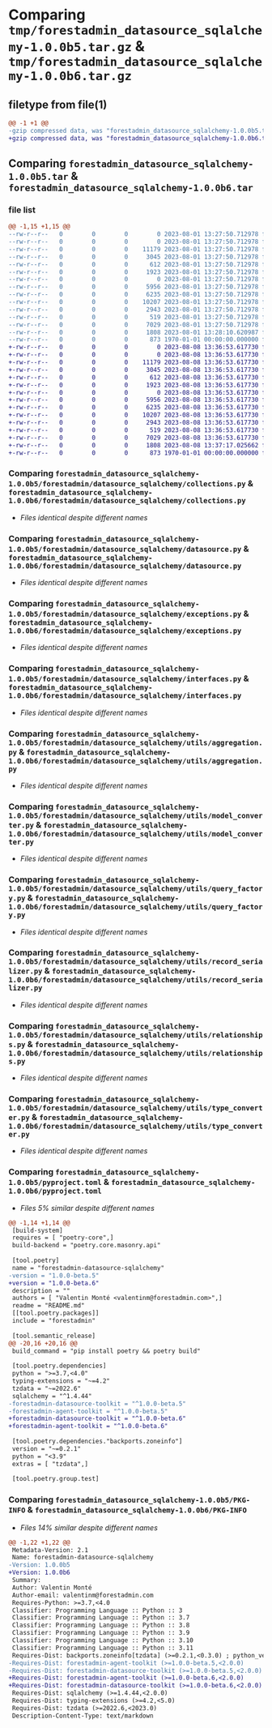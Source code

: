 # Comparing `tmp/forestadmin_datasource_sqlalchemy-1.0.0b5.tar.gz` & `tmp/forestadmin_datasource_sqlalchemy-1.0.0b6.tar.gz`

## filetype from file(1)

```diff
@@ -1 +1 @@
-gzip compressed data, was "forestadmin_datasource_sqlalchemy-1.0.0b5.tar", max compression
+gzip compressed data, was "forestadmin_datasource_sqlalchemy-1.0.0b6.tar", max compression
```

## Comparing `forestadmin_datasource_sqlalchemy-1.0.0b5.tar` & `forestadmin_datasource_sqlalchemy-1.0.0b6.tar`

### file list

```diff
@@ -1,15 +1,15 @@
--rw-r--r--   0        0        0        0 2023-08-01 13:27:50.712978 forestadmin_datasource_sqlalchemy-1.0.0b5/README.md
--rw-r--r--   0        0        0        0 2023-08-01 13:27:50.712978 forestadmin_datasource_sqlalchemy-1.0.0b5/forestadmin/datasource_sqlalchemy/__init__.py
--rw-r--r--   0        0        0    11179 2023-08-01 13:27:50.712978 forestadmin_datasource_sqlalchemy-1.0.0b5/forestadmin/datasource_sqlalchemy/collections.py
--rw-r--r--   0        0        0     3045 2023-08-01 13:27:50.712978 forestadmin_datasource_sqlalchemy-1.0.0b5/forestadmin/datasource_sqlalchemy/datasource.py
--rw-r--r--   0        0        0      612 2023-08-01 13:27:50.712978 forestadmin_datasource_sqlalchemy-1.0.0b5/forestadmin/datasource_sqlalchemy/exceptions.py
--rw-r--r--   0        0        0     1923 2023-08-01 13:27:50.712978 forestadmin_datasource_sqlalchemy-1.0.0b5/forestadmin/datasource_sqlalchemy/interfaces.py
--rw-r--r--   0        0        0        0 2023-08-01 13:27:50.712978 forestadmin_datasource_sqlalchemy-1.0.0b5/forestadmin/datasource_sqlalchemy/utils/__init__.py
--rw-r--r--   0        0        0     5956 2023-08-01 13:27:50.712978 forestadmin_datasource_sqlalchemy-1.0.0b5/forestadmin/datasource_sqlalchemy/utils/aggregation.py
--rw-r--r--   0        0        0     6235 2023-08-01 13:27:50.712978 forestadmin_datasource_sqlalchemy-1.0.0b5/forestadmin/datasource_sqlalchemy/utils/model_converter.py
--rw-r--r--   0        0        0    10207 2023-08-01 13:27:50.712978 forestadmin_datasource_sqlalchemy-1.0.0b5/forestadmin/datasource_sqlalchemy/utils/query_factory.py
--rw-r--r--   0        0        0     2943 2023-08-01 13:27:50.712978 forestadmin_datasource_sqlalchemy-1.0.0b5/forestadmin/datasource_sqlalchemy/utils/record_serializer.py
--rw-r--r--   0        0        0      519 2023-08-01 13:27:50.712978 forestadmin_datasource_sqlalchemy-1.0.0b5/forestadmin/datasource_sqlalchemy/utils/relationships.py
--rw-r--r--   0        0        0     7029 2023-08-01 13:27:50.712978 forestadmin_datasource_sqlalchemy-1.0.0b5/forestadmin/datasource_sqlalchemy/utils/type_converter.py
--rw-r--r--   0        0        0     1808 2023-08-01 13:28:10.620987 forestadmin_datasource_sqlalchemy-1.0.0b5/pyproject.toml
--rw-r--r--   0        0        0      873 1970-01-01 00:00:00.000000 forestadmin_datasource_sqlalchemy-1.0.0b5/PKG-INFO
+-rw-r--r--   0        0        0        0 2023-08-08 13:36:53.617730 forestadmin_datasource_sqlalchemy-1.0.0b6/README.md
+-rw-r--r--   0        0        0        0 2023-08-08 13:36:53.617730 forestadmin_datasource_sqlalchemy-1.0.0b6/forestadmin/datasource_sqlalchemy/__init__.py
+-rw-r--r--   0        0        0    11179 2023-08-08 13:36:53.617730 forestadmin_datasource_sqlalchemy-1.0.0b6/forestadmin/datasource_sqlalchemy/collections.py
+-rw-r--r--   0        0        0     3045 2023-08-08 13:36:53.617730 forestadmin_datasource_sqlalchemy-1.0.0b6/forestadmin/datasource_sqlalchemy/datasource.py
+-rw-r--r--   0        0        0      612 2023-08-08 13:36:53.617730 forestadmin_datasource_sqlalchemy-1.0.0b6/forestadmin/datasource_sqlalchemy/exceptions.py
+-rw-r--r--   0        0        0     1923 2023-08-08 13:36:53.617730 forestadmin_datasource_sqlalchemy-1.0.0b6/forestadmin/datasource_sqlalchemy/interfaces.py
+-rw-r--r--   0        0        0        0 2023-08-08 13:36:53.617730 forestadmin_datasource_sqlalchemy-1.0.0b6/forestadmin/datasource_sqlalchemy/utils/__init__.py
+-rw-r--r--   0        0        0     5956 2023-08-08 13:36:53.617730 forestadmin_datasource_sqlalchemy-1.0.0b6/forestadmin/datasource_sqlalchemy/utils/aggregation.py
+-rw-r--r--   0        0        0     6235 2023-08-08 13:36:53.617730 forestadmin_datasource_sqlalchemy-1.0.0b6/forestadmin/datasource_sqlalchemy/utils/model_converter.py
+-rw-r--r--   0        0        0    10207 2023-08-08 13:36:53.617730 forestadmin_datasource_sqlalchemy-1.0.0b6/forestadmin/datasource_sqlalchemy/utils/query_factory.py
+-rw-r--r--   0        0        0     2943 2023-08-08 13:36:53.617730 forestadmin_datasource_sqlalchemy-1.0.0b6/forestadmin/datasource_sqlalchemy/utils/record_serializer.py
+-rw-r--r--   0        0        0      519 2023-08-08 13:36:53.617730 forestadmin_datasource_sqlalchemy-1.0.0b6/forestadmin/datasource_sqlalchemy/utils/relationships.py
+-rw-r--r--   0        0        0     7029 2023-08-08 13:36:53.617730 forestadmin_datasource_sqlalchemy-1.0.0b6/forestadmin/datasource_sqlalchemy/utils/type_converter.py
+-rw-r--r--   0        0        0     1808 2023-08-08 13:37:17.025662 forestadmin_datasource_sqlalchemy-1.0.0b6/pyproject.toml
+-rw-r--r--   0        0        0      873 1970-01-01 00:00:00.000000 forestadmin_datasource_sqlalchemy-1.0.0b6/PKG-INFO
```

### Comparing `forestadmin_datasource_sqlalchemy-1.0.0b5/forestadmin/datasource_sqlalchemy/collections.py` & `forestadmin_datasource_sqlalchemy-1.0.0b6/forestadmin/datasource_sqlalchemy/collections.py`

 * *Files identical despite different names*

### Comparing `forestadmin_datasource_sqlalchemy-1.0.0b5/forestadmin/datasource_sqlalchemy/datasource.py` & `forestadmin_datasource_sqlalchemy-1.0.0b6/forestadmin/datasource_sqlalchemy/datasource.py`

 * *Files identical despite different names*

### Comparing `forestadmin_datasource_sqlalchemy-1.0.0b5/forestadmin/datasource_sqlalchemy/exceptions.py` & `forestadmin_datasource_sqlalchemy-1.0.0b6/forestadmin/datasource_sqlalchemy/exceptions.py`

 * *Files identical despite different names*

### Comparing `forestadmin_datasource_sqlalchemy-1.0.0b5/forestadmin/datasource_sqlalchemy/interfaces.py` & `forestadmin_datasource_sqlalchemy-1.0.0b6/forestadmin/datasource_sqlalchemy/interfaces.py`

 * *Files identical despite different names*

### Comparing `forestadmin_datasource_sqlalchemy-1.0.0b5/forestadmin/datasource_sqlalchemy/utils/aggregation.py` & `forestadmin_datasource_sqlalchemy-1.0.0b6/forestadmin/datasource_sqlalchemy/utils/aggregation.py`

 * *Files identical despite different names*

### Comparing `forestadmin_datasource_sqlalchemy-1.0.0b5/forestadmin/datasource_sqlalchemy/utils/model_converter.py` & `forestadmin_datasource_sqlalchemy-1.0.0b6/forestadmin/datasource_sqlalchemy/utils/model_converter.py`

 * *Files identical despite different names*

### Comparing `forestadmin_datasource_sqlalchemy-1.0.0b5/forestadmin/datasource_sqlalchemy/utils/query_factory.py` & `forestadmin_datasource_sqlalchemy-1.0.0b6/forestadmin/datasource_sqlalchemy/utils/query_factory.py`

 * *Files identical despite different names*

### Comparing `forestadmin_datasource_sqlalchemy-1.0.0b5/forestadmin/datasource_sqlalchemy/utils/record_serializer.py` & `forestadmin_datasource_sqlalchemy-1.0.0b6/forestadmin/datasource_sqlalchemy/utils/record_serializer.py`

 * *Files identical despite different names*

### Comparing `forestadmin_datasource_sqlalchemy-1.0.0b5/forestadmin/datasource_sqlalchemy/utils/relationships.py` & `forestadmin_datasource_sqlalchemy-1.0.0b6/forestadmin/datasource_sqlalchemy/utils/relationships.py`

 * *Files identical despite different names*

### Comparing `forestadmin_datasource_sqlalchemy-1.0.0b5/forestadmin/datasource_sqlalchemy/utils/type_converter.py` & `forestadmin_datasource_sqlalchemy-1.0.0b6/forestadmin/datasource_sqlalchemy/utils/type_converter.py`

 * *Files identical despite different names*

### Comparing `forestadmin_datasource_sqlalchemy-1.0.0b5/pyproject.toml` & `forestadmin_datasource_sqlalchemy-1.0.0b6/pyproject.toml`

 * *Files 5% similar despite different names*

```diff
@@ -1,14 +1,14 @@
 [build-system]
 requires = [ "poetry-core",]
 build-backend = "poetry.core.masonry.api"
 
 [tool.poetry]
 name = "forestadmin-datasource-sqlalchemy"
-version = "1.0.0-beta.5"
+version = "1.0.0-beta.6"
 description = ""
 authors = [ "Valentin Monté <valentinm@forestadmin.com>",]
 readme = "README.md"
 [[tool.poetry.packages]]
 include = "forestadmin"
 
 [tool.semantic_release]
@@ -20,16 +20,16 @@
 build_command = "pip install poetry && poetry build"
 
 [tool.poetry.dependencies]
 python = ">=3.7,<4.0"
 typing-extensions = "~=4.2"
 tzdata = "~=2022.6"
 sqlalchemy = "^1.4.44"
-forestadmin-datasource-toolkit = "^1.0.0-beta.5"
-forestadmin-agent-toolkit = "^1.0.0-beta.5"
+forestadmin-datasource-toolkit = "^1.0.0-beta.6"
+forestadmin-agent-toolkit = "^1.0.0-beta.6"
 
 [tool.poetry.dependencies."backports.zoneinfo"]
 version = "~=0.2.1"
 python = "<3.9"
 extras = [ "tzdata",]
 
 [tool.poetry.group.test]
```

### Comparing `forestadmin_datasource_sqlalchemy-1.0.0b5/PKG-INFO` & `forestadmin_datasource_sqlalchemy-1.0.0b6/PKG-INFO`

 * *Files 14% similar despite different names*

```diff
@@ -1,22 +1,22 @@
 Metadata-Version: 2.1
 Name: forestadmin-datasource-sqlalchemy
-Version: 1.0.0b5
+Version: 1.0.0b6
 Summary: 
 Author: Valentin Monté
 Author-email: valentinm@forestadmin.com
 Requires-Python: >=3.7,<4.0
 Classifier: Programming Language :: Python :: 3
 Classifier: Programming Language :: Python :: 3.7
 Classifier: Programming Language :: Python :: 3.8
 Classifier: Programming Language :: Python :: 3.9
 Classifier: Programming Language :: Python :: 3.10
 Classifier: Programming Language :: Python :: 3.11
 Requires-Dist: backports.zoneinfo[tzdata] (>=0.2.1,<0.3.0) ; python_version < "3.9"
-Requires-Dist: forestadmin-agent-toolkit (>=1.0.0-beta.5,<2.0.0)
-Requires-Dist: forestadmin-datasource-toolkit (>=1.0.0-beta.5,<2.0.0)
+Requires-Dist: forestadmin-agent-toolkit (>=1.0.0-beta.6,<2.0.0)
+Requires-Dist: forestadmin-datasource-toolkit (>=1.0.0-beta.6,<2.0.0)
 Requires-Dist: sqlalchemy (>=1.4.44,<2.0.0)
 Requires-Dist: typing-extensions (>=4.2,<5.0)
 Requires-Dist: tzdata (>=2022.6,<2023.0)
 Description-Content-Type: text/markdown
```

